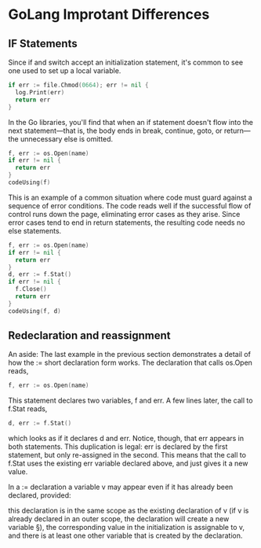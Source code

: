 # GoLang Improtant Differences

## IF Statements
Since if and switch accept an initialization statement, it's common to see one used to set up a local variable.
```go
if err := file.Chmod(0664); err != nil {
  log.Print(err)
  return err
}
```
In the Go libraries, you'll find that when an if statement doesn't flow into the next statement—that is, the body ends in break, continue, goto, or return—the unnecessary else is omitted.
```go
f, err := os.Open(name)
if err != nil {
  return err
}
codeUsing(f)
```
This is an example of a common situation where code must guard against a sequence of error conditions. The code reads well if the successful flow of control runs down the page, eliminating error cases as they arise. Since error cases tend to end in return statements, the resulting code needs no else statements.
```go
f, err := os.Open(name)
if err != nil {
  return err
}
d, err := f.Stat()
if err != nil {
  f.Close()
  return err
}
codeUsing(f, d)
```

## Redeclaration and reassignment

An aside: The last example in the previous section demonstrates a detail of how the := short declaration form works. The declaration that calls os.Open reads,
```go
f, err := os.Open(name)
```
This statement declares two variables, f and err. A few lines later, the call to f.Stat reads,
```go
d, err := f.Stat()
```
which looks as if it declares d and err. Notice, though, that err appears in both statements. This duplication is legal: err is declared by the first statement, but only re-assigned in the second. This means that the call to f.Stat uses the existing err variable declared above, and just gives it a new value.

In a := declaration a variable v may appear even if it has already been declared, provided:

this declaration is in the same scope as the existing declaration of v (if v is already declared in an outer scope, the declaration will create a new variable §),
the corresponding value in the initialization is assignable to v, and
there is at least one other variable that is created by the declaration.